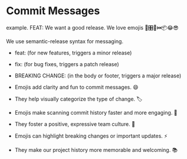 # Commit Messages

example.
    FEAT: We want a good release.
    We love emojis 🚂🎛️🧶⏮️📦😂😎

We use semantic-release syntax for messaging.

- feat: (for new features, triggers a minor release)
- fix: (for bug fixes, triggers a patch release)
- BREAKING CHANGE: (in the body or footer, triggers a major release)

- Emojis add clarity and fun to commit messages. 😄
- They help visually categorize the type of change. 🏷️
- Emojis make scanning commit history faster and more engaging. 👀
- They foster a positive, expressive team culture. 🤝
- Emojis can highlight breaking changes or important updates. ⚡️
- They make our project history more memorable and welcoming. 📚
